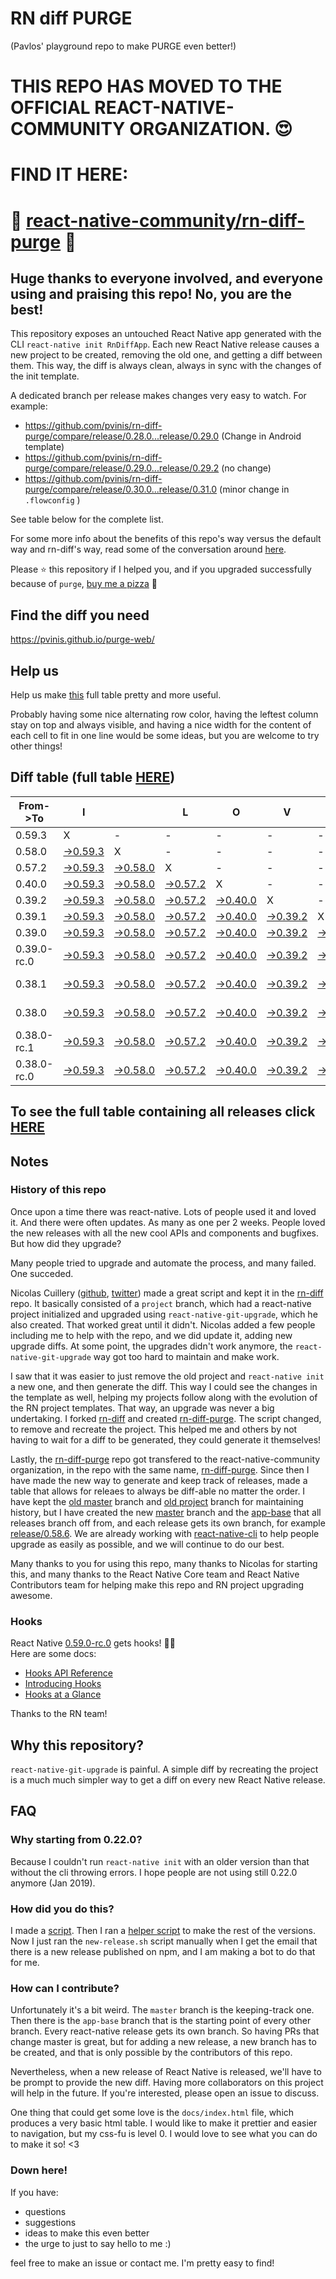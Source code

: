 # RN diff PURGE
(Pavlos' playground repo to make PURGE even better!)

# THIS REPO HAS MOVED TO THE OFFICIAL REACT-NATIVE-COMMUNITY ORGANIZATION. 😍
# FIND IT HERE:  
# 💪 [react-native-community/rn-diff-purge](https://github.com/react-native-community/rn-diff-purge) 🎉
## Huge thanks to everyone involved, and everyone using and praising this repo! No, you are the best!

This repository exposes an untouched React Native app generated with the CLI
`react-native init RnDiffApp`. Each new React Native release causes a new project to be created, removing the old one, and getting a diff between them. This way, the diff is always clean, always in sync with the changes of the init template.

A dedicated branch per release makes changes very easy
to watch. For example:

* https://github.com/pvinis/rn-diff-purge/compare/release/0.28.0...release/0.29.0
(Change in Android template)
* https://github.com/pvinis/rn-diff-purge/compare/release/0.29.0...release/0.29.2
(no change)
* https://github.com/pvinis/rn-diff-purge/compare/release/0.30.0...release/0.31.0
(minor change in `.flowconfig` )

See table below for the complete list.

For some more info about the benefits of this repo's way versus the default way and rn-diff's way, read some of the conversation around [here](https://github.com/react-native-community/discussions-and-proposals/issues/68#issuecomment-452227478).

Please :star: this repository if I helped you, and if you upgraded successfully because of `purge`, [buy me a pizza](https://www.buymeacoffee.com/DGWwHVZ4s) :pizza:

## Find the diff you need
https://pvinis.github.io/purge-web/

## Help us
Help us make [this](https://pvinis.github.io/rn-diff-purge) full table pretty and more useful.

Probably having some nice alternating row color, having the leftest column stay on top and always visible, and having a nice width for the content of each cell to fit in one line would be some ideas, but you are welcome to try other things!

## Diff table (full table [HERE](https://pvinis.github.io/rn-diff-purge))

| From->To    | I                                                                                               |                                                                                                 | L                                                                                               | O                                                                                               | V                                                                                               | E                                                                                               |                                                                                                 | D                                                                                                         | I                                                                                               | F                                                                                               | F                                                                                                         | S   |
| ----------- | ----------------------------------------------------------------------------------------------- | ----------------------------------------------------------------------------------------------- | ----------------------------------------------------------------------------------------------- | ----------------------------------------------------------------------------------------------- | ----------------------------------------------------------------------------------------------- | ----------------------------------------------------------------------------------------------- | ----------------------------------------------------------------------------------------------- | --------------------------------------------------------------------------------------------------------- | ----------------------------------------------------------------------------------------------- | ----------------------------------------------------------------------------------------------- | --------------------------------------------------------------------------------------------------------- | --- |
| 0.59.3      | X                                                                                               | -                                                                                               | -                                                                                               | -                                                                                               | -                                                                                               | -                                                                                               | -                                                                                               | -                                                                                                         | -                                                                                               | -                                                                                               | -                                                                                                         | -   |
| 0.58.0      | [->0.59.3](https://github.com/pvinis/rn-diff-purge/compare/release/0.58.0..release/0.59.3)      | X                                                                                               | -                                                                                               | -                                                                                               | -                                                                                               | -                                                                                               | -                                                                                               | -                                                                                                         | -                                                                                               | -                                                                                               | -                                                                                                         | -   |
| 0.57.2      | [->0.59.3](https://github.com/pvinis/rn-diff-purge/compare/release/0.57.2..release/0.59.3)      | [->0.58.0](https://github.com/pvinis/rn-diff-purge/compare/release/0.57.2..release/0.58.0)      | X                                                                                               | -                                                                                               | -                                                                                               | -                                                                                               | -                                                                                               | -                                                                                                         | -                                                                                               | -                                                                                               | -                                                                                                         | -   |
| 0.40.0      | [->0.59.3](https://github.com/pvinis/rn-diff-purge/compare/release/0.40.0..release/0.59.3)      | [->0.58.0](https://github.com/pvinis/rn-diff-purge/compare/release/0.40.0..release/0.58.0)      | [->0.57.2](https://github.com/pvinis/rn-diff-purge/compare/release/0.40.0..release/0.57.2)      | X                                                                                               | -                                                                                               | -                                                                                               | -                                                                                               | -                                                                                                         | -                                                                                               | -                                                                                               | -                                                                                                         | -   |
| 0.39.2      | [->0.59.3](https://github.com/pvinis/rn-diff-purge/compare/release/0.39.2..release/0.59.3)      | [->0.58.0](https://github.com/pvinis/rn-diff-purge/compare/release/0.39.2..release/0.58.0)      | [->0.57.2](https://github.com/pvinis/rn-diff-purge/compare/release/0.39.2..release/0.57.2)      | [->0.40.0](https://github.com/pvinis/rn-diff-purge/compare/release/0.39.2..release/0.40.0)      | X                                                                                               | -                                                                                               | -                                                                                               | -                                                                                                         | -                                                                                               | -                                                                                               | -                                                                                                         | -   |
| 0.39.1      | [->0.59.3](https://github.com/pvinis/rn-diff-purge/compare/release/0.39.1..release/0.59.3)      | [->0.58.0](https://github.com/pvinis/rn-diff-purge/compare/release/0.39.1..release/0.58.0)      | [->0.57.2](https://github.com/pvinis/rn-diff-purge/compare/release/0.39.1..release/0.57.2)      | [->0.40.0](https://github.com/pvinis/rn-diff-purge/compare/release/0.39.1..release/0.40.0)      | [->0.39.2](https://github.com/pvinis/rn-diff-purge/compare/release/0.39.1..release/0.39.2)      | X                                                                                               | -                                                                                               | -                                                                                                         | -                                                                                               | -                                                                                               | -                                                                                                         | -   |
| 0.39.0      | [->0.59.3](https://github.com/pvinis/rn-diff-purge/compare/release/0.39.0..release/0.59.3)      | [->0.58.0](https://github.com/pvinis/rn-diff-purge/compare/release/0.39.0..release/0.58.0)      | [->0.57.2](https://github.com/pvinis/rn-diff-purge/compare/release/0.39.0..release/0.57.2)      | [->0.40.0](https://github.com/pvinis/rn-diff-purge/compare/release/0.39.0..release/0.40.0)      | [->0.39.2](https://github.com/pvinis/rn-diff-purge/compare/release/0.39.0..release/0.39.2)      | [->0.39.1](https://github.com/pvinis/rn-diff-purge/compare/release/0.39.0..release/0.39.1)      | X                                                                                               | -                                                                                                         | -                                                                                               | -                                                                                               | -                                                                                                         | -   |
| 0.39.0-rc.0 | [->0.59.3](https://github.com/pvinis/rn-diff-purge/compare/release/0.39.0-rc.0..release/0.59.3) | [->0.58.0](https://github.com/pvinis/rn-diff-purge/compare/release/0.39.0-rc.0..release/0.58.0) | [->0.57.2](https://github.com/pvinis/rn-diff-purge/compare/release/0.39.0-rc.0..release/0.57.2) | [->0.40.0](https://github.com/pvinis/rn-diff-purge/compare/release/0.39.0-rc.0..release/0.40.0) | [->0.39.2](https://github.com/pvinis/rn-diff-purge/compare/release/0.39.0-rc.0..release/0.39.2) | [->0.39.1](https://github.com/pvinis/rn-diff-purge/compare/release/0.39.0-rc.0..release/0.39.1) | [->0.39.0](https://github.com/pvinis/rn-diff-purge/compare/release/0.39.0-rc.0..release/0.39.0) | X                                                                                                         | -                                                                                               | -                                                                                               | -                                                                                                         | -   |
| 0.38.1      | [->0.59.3](https://github.com/pvinis/rn-diff-purge/compare/release/0.38.1..release/0.59.3)      | [->0.58.0](https://github.com/pvinis/rn-diff-purge/compare/release/0.38.1..release/0.58.0)      | [->0.57.2](https://github.com/pvinis/rn-diff-purge/compare/release/0.38.1..release/0.57.2)      | [->0.40.0](https://github.com/pvinis/rn-diff-purge/compare/release/0.38.1..release/0.40.0)      | [->0.39.2](https://github.com/pvinis/rn-diff-purge/compare/release/0.38.1..release/0.39.2)      | [->0.39.1](https://github.com/pvinis/rn-diff-purge/compare/release/0.38.1..release/0.39.1)      | [->0.39.0](https://github.com/pvinis/rn-diff-purge/compare/release/0.38.1..release/0.39.0)      | [->0.39.0-rc.0](https://github.com/pvinis/rn-diff-purge/compare/release/0.38.1..release/0.39.0-rc.0)      | X                                                                                               | -                                                                                               | -                                                                                                         | -   |
| 0.38.0      | [->0.59.3](https://github.com/pvinis/rn-diff-purge/compare/release/0.38.0..release/0.59.3)      | [->0.58.0](https://github.com/pvinis/rn-diff-purge/compare/release/0.38.0..release/0.58.0)      | [->0.57.2](https://github.com/pvinis/rn-diff-purge/compare/release/0.38.0..release/0.57.2)      | [->0.40.0](https://github.com/pvinis/rn-diff-purge/compare/release/0.38.0..release/0.40.0)      | [->0.39.2](https://github.com/pvinis/rn-diff-purge/compare/release/0.38.0..release/0.39.2)      | [->0.39.1](https://github.com/pvinis/rn-diff-purge/compare/release/0.38.0..release/0.39.1)      | [->0.39.0](https://github.com/pvinis/rn-diff-purge/compare/release/0.38.0..release/0.39.0)      | [->0.39.0-rc.0](https://github.com/pvinis/rn-diff-purge/compare/release/0.38.0..release/0.39.0-rc.0)      | [->0.38.1](https://github.com/pvinis/rn-diff-purge/compare/release/0.38.0..release/0.38.1)      | X                                                                                               | -                                                                                                         | -   |
| 0.38.0-rc.1 | [->0.59.3](https://github.com/pvinis/rn-diff-purge/compare/release/0.38.0-rc.1..release/0.59.3) | [->0.58.0](https://github.com/pvinis/rn-diff-purge/compare/release/0.38.0-rc.1..release/0.58.0) | [->0.57.2](https://github.com/pvinis/rn-diff-purge/compare/release/0.38.0-rc.1..release/0.57.2) | [->0.40.0](https://github.com/pvinis/rn-diff-purge/compare/release/0.38.0-rc.1..release/0.40.0) | [->0.39.2](https://github.com/pvinis/rn-diff-purge/compare/release/0.38.0-rc.1..release/0.39.2) | [->0.39.1](https://github.com/pvinis/rn-diff-purge/compare/release/0.38.0-rc.1..release/0.39.1) | [->0.39.0](https://github.com/pvinis/rn-diff-purge/compare/release/0.38.0-rc.1..release/0.39.0) | [->0.39.0-rc.0](https://github.com/pvinis/rn-diff-purge/compare/release/0.38.0-rc.1..release/0.39.0-rc.0) | [->0.38.1](https://github.com/pvinis/rn-diff-purge/compare/release/0.38.0-rc.1..release/0.38.1) | [->0.38.0](https://github.com/pvinis/rn-diff-purge/compare/release/0.38.0-rc.1..release/0.38.0) | X                                                                                                         | -   |
| 0.38.0-rc.0 | [->0.59.3](https://github.com/pvinis/rn-diff-purge/compare/release/0.38.0-rc.0..release/0.59.3) | [->0.58.0](https://github.com/pvinis/rn-diff-purge/compare/release/0.38.0-rc.0..release/0.58.0) | [->0.57.2](https://github.com/pvinis/rn-diff-purge/compare/release/0.38.0-rc.0..release/0.57.2) | [->0.40.0](https://github.com/pvinis/rn-diff-purge/compare/release/0.38.0-rc.0..release/0.40.0) | [->0.39.2](https://github.com/pvinis/rn-diff-purge/compare/release/0.38.0-rc.0..release/0.39.2) | [->0.39.1](https://github.com/pvinis/rn-diff-purge/compare/release/0.38.0-rc.0..release/0.39.1) | [->0.39.0](https://github.com/pvinis/rn-diff-purge/compare/release/0.38.0-rc.0..release/0.39.0) | [->0.39.0-rc.0](https://github.com/pvinis/rn-diff-purge/compare/release/0.38.0-rc.0..release/0.39.0-rc.0) | [->0.38.1](https://github.com/pvinis/rn-diff-purge/compare/release/0.38.0-rc.0..release/0.38.1) | [->0.38.0](https://github.com/pvinis/rn-diff-purge/compare/release/0.38.0-rc.0..release/0.38.0) | [->0.38.0-rc.1](https://github.com/pvinis/rn-diff-purge/compare/release/0.38.0-rc.0..release/0.38.0-rc.1) | X   |

## To see the full table containing all releases click [HERE](https://pvinis.github.io/rn-diff-purge)

## Notes

### History of this repo

Once upon a time there was react-native. Lots of people used it and loved it. And there were often updates. As many as one per 2 weeks. People loved the new releases with all the new cool APIs and components and bugfixes. But how did they upgrade?

Many people tried to upgrade and automate the process, and many failed. One succeded.

Nicolas Cuillery ([github](https://github.com/ncuillery), [twitter](https://twitter.com/ncuillery)) made a great script and kept it in the [rn-diff](https://github.com/ncuillery/rn-diff) repo. It basically consisted of a `project` branch, which had a react-native project initialized and upgraded using `react-native-git-upgrade`, which he also created. That worked great until it didn't. Nicolas added a few people including me to help with the repo, and we did update it, adding new upgrade diffs. At some point, the upgrades didn't work anymore, the `react-native-git-upgrade` way got too hard to maintain and make work.

I saw that it was easier to just remove the old project and `react-native init` a new one, and then generate the diff. This way I could see the changes in the template as well, helping my projects follow along with the evolution of the RN project templates. That way, an upgrade was never a big undertaking. I forked [rn-diff](https://github.com/ncuillery/rn-diff) and created [rn-diff-purge](https://github.com/pvinis/rn-diff-purge). The script changed, to remove and recreate the project. This helped me and others by not having to wait for a diff to be generated, they could generate it themselves!

Lastly, the [rn-diff-purge](https://github.com/pvinis/rn-diff-purge) repo got transfered to the react-native-community organization, in the repo with the same name, [rn-diff-purge](https://github.com/react-native-community/rn-diff-purge). Since then I have made the new way to generate and keep track of releases, made a table that allows for releaes to always be diff-able no matter the order. I have kept the [old master](https://github.com/pvinis/rn-diff-purge/tree/old/master) branch and [old project](https://github.com/pvinis/rn-diff-purge/tree/old/project) branch for maintaining history, but I have created the new [master](https://github.com/pvinis/rn-diff-purge/tree/master) branch and the [app-base](https://github.com/pvinis/rn-diff-purge/tree/app-base) that all releases branch off from, and each release gets its own branch, for example [release/0.58.6](https://github.com/pvinis/rn-diff-purge/tree/release/0.58.6). We are already working with [react-native-cli](https://github.com/react-native-community/react-native-cli) to help people upgrade as easily as possible, and we will continue to do our best.

Many thanks to you for using this repo, many thanks to Nicolas for starting this, and many thanks to the React Native Core team and React Native Contributors team for helping make this repo and RN project upgrading awesome.

### Hooks
React Native [0.59.0-rc.0](https://github.com/pvinis/rn-diff-purge#version-changes) gets hooks! 🎉🥳  
Here are some docs:
- [Hooks API Reference](https://reactjs.org/docs/hooks-reference.html)
- [Introducing Hooks](https://reactjs.org/docs/hooks-intro.html)
- [Hooks at a Glance](https://reactjs.org/docs/hooks-overview.html)

Thanks to the RN team!

## Why this repository?
`react-native-git-upgrade` is painful. A simple diff by recreating the project is a much much simpler way to get a diff on every new React Native release.

## FAQ

### Why starting from 0.22.0?

Because I couldn't run `react-native init` with an older version than that without the cli throwing errors. I hope people are not using still 0.22.0 anymore (Jan 2019).

### How did you do this?

I made a [script](https://github.com/pvinis/rn-diff-purge/blob/master/new-release.sh). Then I ran a [helper script](https://github.com/pvinis/rn-diff-purge/blob/master/new-release.sh) to make the rest of the versions.
Now I just ran the `new-release.sh` script manually when I get the email that there is a new release published on npm, and I am making a bot to do that for me.

### How can I contribute?

Unfortunately it's a bit weird. The `master` branch is the keeping-track one. Then there is the `app-base` branch that is the starting point of every other branch. Every react-native release gets its own branch. So having PRs that change master is great, but for adding a new release, a new branch has to be created, and that is only possible by the contributors of this repo.

Nevertheless, when a new release of React Native is released, we'll have to be prompt to provide
the new diff. Having more collaborators on this project will help in the future. If you're interested, please open an issue to discuss.

One thing that could get some love is the `docs/index.html` file, which produces a very basic html table. I would like to make it prettier and easier to navigation, but my css-fu is level 0. I would love to see what you can do to make it so! <3

### Down here!

If you have: 
- questions
- suggestions
- ideas to make this even better
- the urge to just to say hello to me :)

feel free to make an issue or contact me. I'm pretty easy to find!
